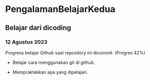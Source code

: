# PengalamanBelajarKedua
## Belajar dari dicoding

### 12 Agustus 2023
Progress belajar Github saat repository ini dicommit. (Progres 42%)

* Belajar cara menggunakan git di github.

* Mempraktekkan apa yang dipelajari.
